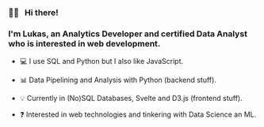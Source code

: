 ### 👋🏻 &nbsp; Hi there!

### I'm Lukas, an Analytics Developer and certified Data Analyst who is interested in web development.

- 💻 I use SQL and Python but I also like JavaScript.

- 📊 Data Pipelining and Analysis with Python (backend stuff).

- 💡 Currently in (No)SQL Databases, Svelte and D3.js (frontend stuff).

- ❓ Interested in web technologies and tinkering with Data Science an ML.

